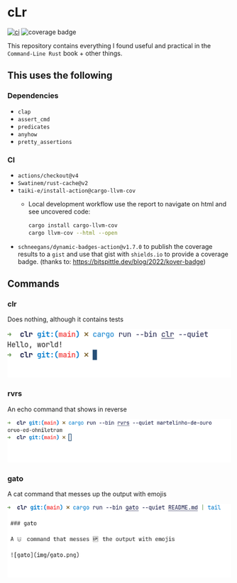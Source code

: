 # cLr

[![ci](https://github.com/martelinho-de-ouro/clr/actions/workflows/ci.yml/badge.svg)](https://github.com/martelinho-de-ouro/clr/actions/workflows/ci.yml)
![coverage badge](https://img.shields.io/endpoint?url=https://gist.githubusercontent.com/helio-frota/d86fe4168b61872f7e63d85ce3c9fea6/raw/cov.json)

This repository contains everything I found useful and practical in the `Command-Line Rust` book + other things.

## This uses the following

### Dependencies

* `clap`
* `assert_cmd`
* `predicates`
* `anyhow`
* `pretty_assertions`

### CI

* `actions/checkout@v4`
* `Swatinem/rust-cache@v2`
* `taiki-e/install-action@cargo-llvm-cov`
  * Local development workflow use the report to navigate on html and see uncovered code:

    ```sh
    cargo install cargo-llvm-cov
    cargo llvm-cov --html --open
    ```
* `schneegans/dynamic-badges-action@v1.7.0` to publish the coverage results to a `gist` and use that gist with `shields.io` to provide a coverage badge. (thanks to: <https://bitspittle.dev/blog/2022/kover-badge>)

## Commands 

### clr

Does nothing, although it contains tests

![clr](img/clr.png)

### rvrs

An echo command that shows in reverse 

![rvrs](img/rvrs.png)

### gato 

A cat command that messes up the output with emojis

![gato](img/gato.png)




